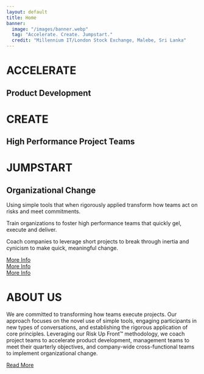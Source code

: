 ```yaml
---
layout: default
title: Home
banner:
  image: "/images/banner.webp"
  tag: "Accelerate. Create. Jumpstart."
  credit: "Millennium IT/London Stock Exchange, Malebe, Sri Lanka"
---
```



<div class="box-group">
  <div class=box>
    <h1>ACCELERATE</h1>
    <h2>Product Development</h2>
  </div>
  <div class=box>
    <h1>CREATE</h1>
    <h2>High Performance Project Teams</h2>
  </div>
  <div class=box>
    <h1>JUMPSTART</h1>
    <h2>Organizational Change</h2>
  </div>
  <div class=box>
    <p>Using simple tools that when rigorously applied transform how teams act on risks and meet commitments.</p>
  </div>
  <div class=box>
    <p>Train organizations to foster high performance teams that quickly gel, execute and deliver.</p>
  </div>
  <div class=box >
    <p>Coach companies to leverage short projects to break through inertia and cynicism to make quick, meaningful change.</p>
  </div>
  <div class=box >
    <a class=button title="Click here to learn more." href="{{ "/about/" | relative_url }}"><span>More Info</span></a>
  </div>
  <div class=box >
    <a class=button title="Click here to learn more." href="{{ "/about/" | relative_url }}">More Info</a>
  </div>
  <div class=box >
    <a class=button title="Click here to learn more." href="{{ "/about/" | relative_url }}">More Info</a>
  </div>
</div>

<div class="band">
<div class="show-on-scroll">
<h1>ABOUT US</h1>
<p>
<span>We are committed to transforming how teams execute projects. Our approach focuses on the novel use of simple tools, engaging participants in new types of conversations, and establishing the rigorous application of core principles. Leveraging our Risk Up Front™  methodology, we coach project teams to accelerate product development, management teams to meet their quarterly objectives, and company-wide cross-functional teams to implement organizational change.
</span></p>
<a class=button title="Click here to learn more." href="{{ "/about/" | relative_url }}"><span>Read More</span></a>
</div>
</div>
